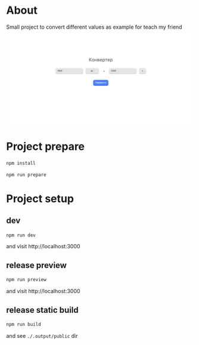 # About
Small project to convert different values as example for teach my friend
![Project preview](./.github/assets/preview.png "preview")

# Project prepare
```sh
npm install
```
```sh
npm run prepare
```

# Project setup
## dev
```sh
npm run dev
```
and visit http://localhost:3000

## release preview
```sh
npm run preview
```
and visit http://localhost:3000

## release static build
```sh
npm run build
```
and see `./.output/public` dir
